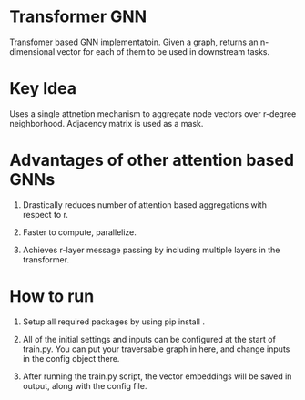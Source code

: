 # Transformer GNN

Transfomer based GNN implementatoin. Given a graph, returns an n-dimensional vector for each of them to be used in downstream tasks.

# Key Idea

Uses a single attnetion mechanism to aggregate node vectors over r-degree neighborhood. Adjacency matrix is used as a mask.


# Advantages of other attention based GNNs

1. Drastically reduces number of attention based aggregations with respect to r.

2. Faster to compute, parallelize.

3. Achieves r-layer message passing by including multiple layers in the transformer.



# How to run

1. Setup all required packages by using pip install .

2. All of the initial settings and inputs can be configured at the start of train.py. You can put your traversable graph in here, and change inputs in the config object there.

3. After running the train.py script, the vector embeddings will be saved in output, along with the config file.

